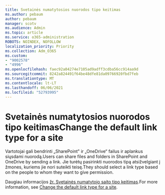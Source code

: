 ```yaml
---
title: Svetainės numatytosios nuorodos tipo keitimas
ms.author: pebaum
author: pebaum
manager: scotv
ms.audience: Admin
ms.topic: article
ms.service: o365-administration
ROBOTS: NOINDEX, NOFOLLOW
localization_priority: Priority
ms.collection: Adm_O365
ms.custom:
- "9002578"
- "4996"
ms.openlocfilehash: faec92a04274e7105ad9adff3cdba56cc914aa9d
ms.sourcegitcommit: 8242a824491f64be48dfe81da09766920fbd7feb
ms.translationtype: MT
ms.contentlocale: lt-LT
ms.lasthandoff: 06/06/2021
ms.locfileid: "52793995"
---
```

# <a name="change-the-default-link-type-for-a-site"></a><span data-ttu-id="89eb9-102">Svetainės numatytosios nuorodos tipo keitimas</span><span class="sxs-lookup"><span data-stu-id="89eb9-102">Change the default link type for a site</span></span>

<span data-ttu-id="89eb9-103">Vartotojai gali bendrinti „SharePoint" ir „OneDrive“ failus ir aplankus siųsdami nuorodą.</span><span class="sxs-lookup"><span data-stu-id="89eb9-103">Users can share files and folders in SharePoint and OneDrive by sending a link.</span></span> <span data-ttu-id="89eb9-104">Jie turėtų pasirinkti nuorodos tipą atsižvelgiant į žmones, kuriems jie nori suteikti teisę.</span><span class="sxs-lookup"><span data-stu-id="89eb9-104">They should select a link type based on the people to whom they want to give permission.</span></span>

<span data-ttu-id="89eb9-105">Daugiau informacijos [žr. Svetainės numatytojo saito tipo keitimas](/sharepoint/change-default-sharing-link).</span><span class="sxs-lookup"><span data-stu-id="89eb9-105">For more information, see [Change the default link type for a site](/sharepoint/change-default-sharing-link).</span></span>
